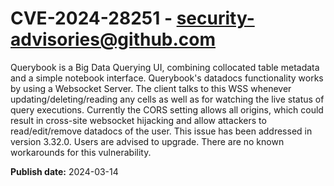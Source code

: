 # CVE-2024-28251 - security-advisories@github.com

Querybook is a Big Data Querying UI, combining collocated table metadata and a simple notebook interface. Querybook's datadocs functionality works by using a Websocket Server. The client talks to this WSS whenever updating/deleting/reading any cells as well as for watching the live status of query executions. Currently the CORS setting allows all origins, which could result in cross-site websocket hijacking and allow attackers to read/edit/remove datadocs of the user. This issue has been addressed in version 3.32.0. Users are advised to upgrade. There are no known workarounds for this vulnerability.

**Publish date:** 2024-03-14
